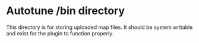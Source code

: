 # Autotune /bin directory

This directory is for storing uploaded map files. It should be system writable and exist for the plugin to function properly.
